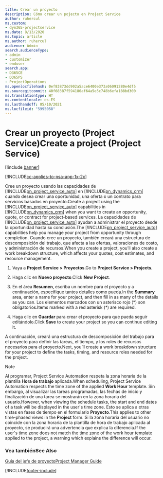 ```yaml
---
title: Crear un proyecto
description: Cómo crear un pojecto en Project Service
author: ruhercul
ms.custom:
- dyn365-projectservice
ms.date: 8/13/2020
ms.topic: article
ms.author: ruhercul
audience: Admin
search.audienceType:
- admin
- customizer
- enduser
search.app:
- D365CE
- D365PS
- ProjectOperations
ms.openlocfilehash: 0ef83873dd902a5ace6400e373a06091280e4df5
ms.sourcegitcommit: 40f68387f594180af64a5e5c748b6efa188bd300
ms.translationtype: HT
ms.contentlocale: es-ES
ms.lasthandoff: 05/10/2021
ms.locfileid: "5995058"
---
```

# <a name="create-a-project-project-service"></a><span data-ttu-id="60ad0-103">Crear un proyecto (Project Service)</span><span class="sxs-lookup"><span data-stu-id="60ad0-103">Create a project (Project Service)</span></span>

[!include [banner](../includes/psa-now-project-operations.md)]

[!INCLUDE[cc-applies-to-psa-app-1x-2x](../includes/cc-applies-to-psa-app-1x-2x.md)]

<span data-ttu-id="60ad0-104">Cree un proyecto usando las capacidades de [!INCLUDE[pn_project_service_auto](../includes/pn-project-service-auto.md)] en [!INCLUDE[pn_dynamics_crm](../includes/pn-dynamics-crm.md)] cuando desea crear una oportunidad, una oferta o un contrato para servicios basados en proyecto.</span><span class="sxs-lookup"><span data-stu-id="60ad0-104">Create a project using the [!INCLUDE[pn_project_service_auto](../includes/pn-project-service-auto.md)] capabilities in [!INCLUDE[pn_dynamics_crm](../includes/pn-dynamics-crm.md)] when you want to create an opportunity, quote, or contract for project-based services.</span></span> <span data-ttu-id="60ad0-105">La capacidades de [!INCLUDE[pn_project_service_auto](../includes/pn-project-service-auto.md)] ayudan a administrar el proyecto desde la oportunidad hasta su conclusión.</span><span class="sxs-lookup"><span data-stu-id="60ad0-105">The [!INCLUDE[pn_project_service_auto](../includes/pn-project-service-auto.md)] capabilities help you manage your project from opportunity through completion.</span></span> <span data-ttu-id="60ad0-106">Cuando cree un proyecto, también creará una estructura de descomposición del trabajo, que afecta a las ofertas, valoraciones de costo, y administración de recursos.</span><span class="sxs-lookup"><span data-stu-id="60ad0-106">When you create a project, you’ll also create a work breakdown structure, which affects your quotes, cost estimates, and resource management.</span></span>  
  
1.  <span data-ttu-id="60ad0-107">Vaya a **Project Service > Proyectos**.</span><span class="sxs-lookup"><span data-stu-id="60ad0-107">Go to **Project Service > Projects**.</span></span>  
  
2.  <span data-ttu-id="60ad0-108">Haga clic en **Nuevo proyecto**.</span><span class="sxs-lookup"><span data-stu-id="60ad0-108">Click **New Project**.</span></span>  
  
3.  <span data-ttu-id="60ad0-109">En el área **Resumen**, escriba un nombre para el proyecto y a continuación, especifique tantos detalles como pueda.</span><span class="sxs-lookup"><span data-stu-id="60ad0-109">In the **Summary** area, enter a name for your project, and then fill in as many of the details as you can.</span></span> <span data-ttu-id="60ad0-110">Los elementos marcados con un asterisco rojo (\*) son obligatorios.</span><span class="sxs-lookup"><span data-stu-id="60ad0-110">Items marked with a red asterisk (\*) are required.</span></span>  
  
4.  <span data-ttu-id="60ad0-111">Haga clic en **Guardar** para crear el proyecto para que pueda seguir editándolo.</span><span class="sxs-lookup"><span data-stu-id="60ad0-111">Click **Save** to create your project so you can continue editing it.</span></span>  
  
<span data-ttu-id="60ad0-112">A continuación, creará una estructura de descomposición del trabajo para el proyecto para definir las tareas, el tiempo, y los roles de recursos necesarios para el proyecto.</span><span class="sxs-lookup"><span data-stu-id="60ad0-112">Next, you’ll create a work breakdown structure for your project to define the tasks, timing, and resource roles needed for the project.</span></span>  

> [!NOTE]
> <span data-ttu-id="60ad0-113">Al programar, Project Service Automation respeta la zona horaria de la plantilla **Hora de trabajo** aplicada.</span><span class="sxs-lookup"><span data-stu-id="60ad0-113">When scheduling, Project Service Automation respects the time zone of the applied **Work Hour** template.</span></span> <span data-ttu-id="60ad0-114">Sin embargo, al visualizar las tareas programadas, las fechas de inicio y finalización de una tarea se mostrarán en la zona horaria del usuario.</span><span class="sxs-lookup"><span data-stu-id="60ad0-114">However, when viewing the schedule tasks, the start and end dates of a task will be displayed in the user's time zone.</span></span> <span data-ttu-id="60ad0-115">Esto se aplica a otras vistas en fases de tiempo en el formulario **Proyecto**.</span><span class="sxs-lookup"><span data-stu-id="60ad0-115">This applies to other time-phased views in the **Project** form.</span></span> <span data-ttu-id="60ad0-116">Si la zona horaria del usuario no coincide con la zona horaria de la plantilla de hora de trabajo aplicada al proyecto, se producirá una advertencia que explica la diferencia.</span><span class="sxs-lookup"><span data-stu-id="60ad0-116">If the user's time zone does not match the time zone of the work hour template applied to the project, a warning which explains the difference will occur.</span></span> 
  
### <a name="see-also"></a><span data-ttu-id="60ad0-117">Vea también</span><span class="sxs-lookup"><span data-stu-id="60ad0-117">See Also</span></span>  
 [<span data-ttu-id="60ad0-118">Guía del jefe de proyecto</span><span class="sxs-lookup"><span data-stu-id="60ad0-118">Project Manager Guide</span></span>](../psa/project-manager-guide.md)


[!INCLUDE[footer-include](../includes/footer-banner.md)]